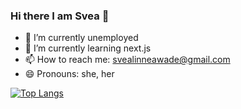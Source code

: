 ### Hi there I am Svea 👋

- 🔭 I’m currently unemployed
- 🌱 I’m currently learning next.js 
- 📫 How to reach me: svealinneawade@gmail.com
- 😄 Pronouns: she, her


[![Top Langs](https://github-readme-stats.vercel.app/api/top-langs/?username=svealinnea)](https://github.com/anuraghazra/github-readme-stats)

